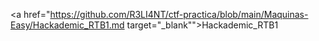 

<a href="https://github.com/R3LI4NT/ctf-practica/blob/main/Maquinas-Easy/Hackademic_RTB1.md target="_blank"">Hackademic_RTB1</a>
